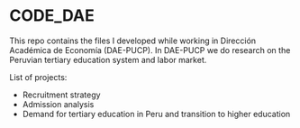 # CODE_DAE
This repo contains the files I developed while working in Dirección Académica de Economía (DAE-PUCP). In DAE-PUCP we do research on the Peruvian tertiary education system and labor market. 

List of projects:
* Recruitment strategy
* Admission analysis
* Demand for tertiary education in Peru and transition to higher education
